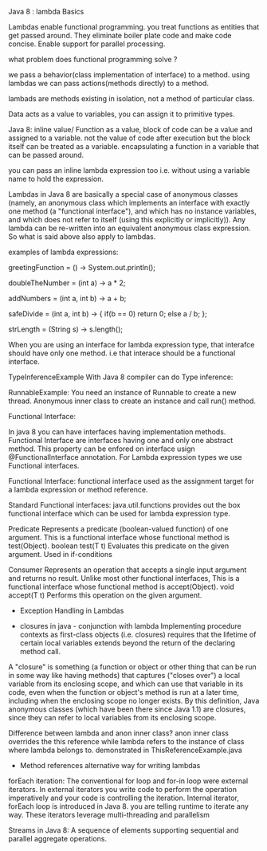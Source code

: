 Java 8 : lambda Basics

Lambdas enable functional programming. you treat functions as entities that get passed around.
They eliminate boiler plate code and make code concise.
Enable support for parallel processing.

what problem does functional programming solve ?


we pass a behavior(class implementation of interface) to a method.
using lambdas we can pass actions(methods directly) to a method.

lambads are methods existing in isolation, not a method of particular class.

Data acts as a value to variables, you can assign it to primitive types.

Java 8:
inline value/ Function as a value,
 block of code can be a value and assigned to a variable. not the value of code after execution  but the block itself can be treated as a variable.
encapsulating a function in a variable that can be passed around.

you can pass an inline lambda expression too i.e. without using a variable name to hold the expression.

Lambdas in Java 8 are basically a special case of anonymous classes (namely, an anonymous class which implements an interface
with exactly one method (a "functional interface"), and which has no instance variables, and which does not refer to itself
(using this explicitly or implicitly)).
Any lambda can be re-written into an equivalent anonymous class expression. So what is said above also apply to lambdas.

examples of lambda expressions:

greetingFunction = () -> System.out.println();

doubleTheNumber = (int a) -> a * 2;

addNumbers = (int a, int b) -> a + b;

safeDivide = (int a, int b) -> {
    if(b == 0)
        return 0;
    else
        a / b;
};

strLength = (String s) -> s.length();

When you are using an interface for lambda expression type, that interafce should have only one method.
i.e that interace should be a functional interface.

TypeInferenceExample
With Java 8 compiler can do Type inference:

RunnableExample:
You need an instance of Runnable to create a new thread.
Anonymous inner class to create an instance and call run() method.

Functional Interface:

In java 8 you can have interfaces having implementation methods.
Functional Interface are interfaces having one and only one abstract method.
This property can be enfored on interface usign @FunctionalInterface annotation.
For Lambda expression types we use Functional interfaces.

Functional Interface:
functional interface used as the assignment target for a lambda expression or method reference.

Standard Functional interfaces:
java.util.functions provides out the box functional interface which can be used for lambda expression type.

Predicate
Represents a predicate (boolean-valued function) of one argument.
This is a functional interface whose functional method is test(Object).
boolean test(T t)
Evaluates this predicate on the given argument.
Used in if-conditions

Consumer
Represents an operation that accepts a single input argument and returns no result. Unlike most other functional interfaces,
This is a functional interface whose functional method is accept(Object).
void accept(T t)
Performs this operation on the given argument.

* Exception Handling in Lambdas

* closures in java - conjunction with  lambda
Implementing procedure contexts as first-class objects (i.e. closures) requires that the lifetime of certain local
variables extends beyond the return of the declaring method call.

A "closure" is something (a function or object or other thing that can be run in some way like having methods)
that captures ("closes over") a local variable from its enclosing scope, and which can use that variable in its code,
even when the function or object's method is run at a later time, including when the enclosing scope no longer exists.
By this definition, Java anonymous classes (which have been there since Java 1.1) are closures, since they can refer
to local variables from its enclosing scope.

Difference between lambda and anon inner class?
anon inner class overrides the this reference while lambda refers to the instance of class where lambda belongs to.
demonstrated in ThisReferenceExample.java

* Method references
alternative way for writing lambdas

forEach iteration:
The conventional for loop and for-in loop were external iterators. 
In external iterators you write code to perform the operation imperatively and your code is controlling the iteration.
Internal iterator, forEach loop is introduced in Java 8. you are telling runtime to iterate any way.
These iterators leverage multi-threading and parallelism

Streams in Java 8:
A sequence of elements supporting sequential and parallel aggregate operations.
 





